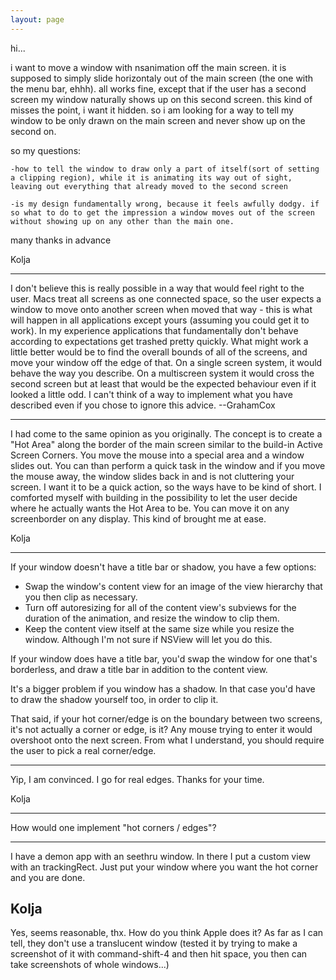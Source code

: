```yaml
---
layout: page
---
```





hi...


i want to move a window with nsanimation off the main screen. it is supposed to simply slide horizontaly out of the main screen (the one with the menu bar, ehhh).
all works fine, except that if the user has a second screen my window naturally shows up on this second screen. this kind of misses the point, i want it hidden. 
so i am looking for a way to tell my window to be only drawn on the main screen and never show up on the second on.


so my questions:

    -how to tell the window to draw only a part of itself(sort of setting a clipping region), while it is animating its way out of sight, leaving out everything that already moved to the second screen

    -is my design fundamentally wrong, because it feels awfully dodgy. if so what to do to get the impression a window moves out of the screen without showing up on any other than the main one.




many thanks in advance

Kolja

----

I don't believe this is really possible in a way that would feel right to the user. Macs treat all screens as one connected space, so the user expects a window to move onto another screen when moved that way - this is what will happen in all applications except yours (assuming you could get it to work). In my experience applications that fundamentally don't behave according to expectations get trashed pretty quickly. What might work a little better would be to find the overall bounds of all of the screens, and move your window off the edge of that. On a single screen system, it would behave the way you describe. On a multiscreen system it would cross the second screen but at least that would be the expected behaviour even if it looked a little odd. I can't think of a way to implement what you have described even if you chose to ignore this advice. --GrahamCox

----

I had come to the same opinion as you originally. The concept is to create a "Hot Area" along the border of the main screen similar to the build-in Active Screen Corners. You move the mouse into a special area and a window slides out. You can than perform a quick task in the window and if you move the mouse away, the window slides back in and is not cluttering your screen. I want it to be a quick action, so the ways have to be kind of short. I comforted myself with building in the possibility to let the user decide where he actually wants the Hot Area to be. You can move it on any screenborder on any display. This kind of brought me at ease.

Kolja 

----
If your window doesn't have a title bar or shadow, you have a few options:

* Swap the window's content view for an image of the view hierarchy that you then clip as necessary.
* Turn off autoresizing for all of the content view's subviews for the duration of the animation, and resize the window to clip them.
* Keep the content view itself at the same size while you resize the window. Although I'm not sure if NSView will let you do this.

If your window does have a title bar, you'd swap the window for one that's borderless, and draw a title bar in addition to the content view.

It's a bigger problem if you window has a shadow. In that case you'd have to draw the shadow yourself too, in order to clip it.

That said, if your hot corner/edge is on the boundary between two screens, it's not actually a corner or edge, is it? Any mouse trying to enter it would overshoot onto the next screen. From what I understand, you should require the user to pick a real corner/edge.

----


Yip, I am convinced. I go for real edges. Thanks for your time.

Kolja

----
How would one implement "hot corners / edges"?


----
I have a demon app with an seethru window. In there I put a custom view with an trackingRect. Just put your window where you want the hot corner and you are done.

Kolja
----
Yes, seems reasonable, thx. How do you think Apple does it? As far as I can tell, they don't use a translucent window (tested it by trying to make a screenshot of it with command-shift-4 and then hit space, you then can take screenshots of whole windows...)
